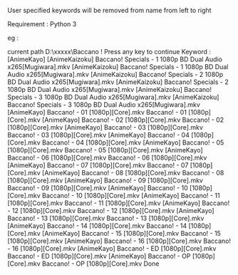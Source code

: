 

User specified keywords will be removed from name from left to right

Requirement : Python 3

eg :

current path D:\xxxxx\Baccano ! 
Press any key to continue 
Keyword : [AnimeKayo] 
[AnimeKaizoku] Baccano! Specials - 1 1080p BD Dual Audio x265[Mugiwara].mkv 
[AnimeKaizoku] Baccano! Specials - 1 1080p BD Dual Audio x265[Mugiwara].mkv 
[AnimeKaizoku] Baccano! Specials - 2 1080p BD Dual Audio x265[Mugiwara].mkv 
[AnimeKaizoku] Baccano! Specials - 2 1080p BD Dual Audio x265[Mugiwara].mkv 
[AnimeKaizoku] Baccano! Specials - 3 1080p BD Dual Audio x265[Mugiwara].mkv 
[AnimeKaizoku] Baccano! Specials - 3 1080p BD Dual Audio x265[Mugiwara].mkv 
[AnimeKayo] Baccano! - 01 [1080p][Core].mkv Baccano! - 01 [1080p][Core].mkv 
[AnimeKayo] Baccano! - 02 [1080p][Core].mkv Baccano! - 02 [1080p][Core].mkv 
[AnimeKayo] Baccano! - 03 [1080p][Core].mkv Baccano! - 03 [1080p][Core].mkv 
[AnimeKayo] Baccano! - 04 [1080p][Core].mkv Baccano! - 04 [1080p][Core].mkv 
[AnimeKayo] Baccano! - 05 [1080p][Core].mkv Baccano! - 05 [1080p][Core].mkv 
[AnimeKayo] Baccano! - 06 [1080p][Core].mkv Baccano! - 06 [1080p][Core].mkv 
[AnimeKayo] Baccano! - 07 [1080p][Core].mkv Baccano! - 07 [1080p][Core].mkv 
[AnimeKayo] Baccano! - 08 [1080p][Core].mkv Baccano! - 08 [1080p][Core].mkv 
[AnimeKayo] Baccano! - 09 [1080p][Core].mkv Baccano! - 09 [1080p][Core].mkv 
[AnimeKayo] Baccano! - 10 [1080p][Core].mkv Baccano! - 10 [1080p][Core].mkv 
[AnimeKayo] Baccano! - 11 [1080p][Core].mkv Baccano! - 11 [1080p][Core].mkv 
[AnimeKayo] Baccano! - 12 [1080p][Core].mkv Baccano! - 12 [1080p][Core].mkv 
[AnimeKayo] Baccano! - 13 [1080p][Core].mkv Baccano! - 13 [1080p][Core].mkv 
[AnimeKayo] Baccano! - 14 [1080p][Core].mkv Baccano! - 14 [1080p][Core].mkv 
[AnimeKayo] Baccano! - 15 [1080p][Core].mkv Baccano! - 15 [1080p][Core].mkv 
[AnimeKayo] Baccano! - 16 [1080p][Core].mkv Baccano! - 16 [1080p][Core].mkv 
[AnimeKayo] Baccano! - ED [1080p][Core].mkv Baccano! - ED [1080p][Core].mkv 
[AnimeKayo] Baccano! - OP [1080p][Core].mkv Baccano! - OP [1080p][Core].mkv Done
